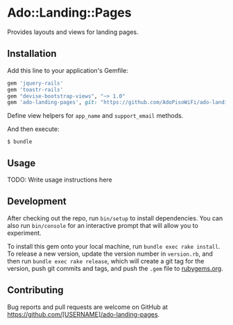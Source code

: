# Ado::Landing::Pages

Provides layouts and views for landing pages.

## Installation

Add this line to your application's Gemfile:

```ruby
gem 'jquery-rails'
gem 'toastr-rails'
gem "devise-bootstrap-views", "~> 1.0"
gem 'ado-landing-pages', git: "https://github.com/AdoPisoWiFi/ado-landing-pages"
```

Define view helpers for `app_name` and `support_email` methods.

And then execute:

    $ bundle

## Usage

TODO: Write usage instructions here

## Development

After checking out the repo, run `bin/setup` to install dependencies. You can also run `bin/console` for an interactive prompt that will allow you to experiment.

To install this gem onto your local machine, run `bundle exec rake install`. To release a new version, update the version number in `version.rb`, and then run `bundle exec rake release`, which will create a git tag for the version, push git commits and tags, and push the `.gem` file to [rubygems.org](https://rubygems.org).

## Contributing

Bug reports and pull requests are welcome on GitHub at https://github.com/[USERNAME]/ado-landing-pages.
